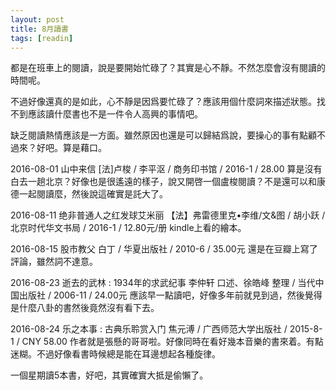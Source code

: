 ```yaml
---
layout: post
title: 8月讀書
tags: [readin]
---
```


都是在班車上的閱讀，說是要開始忙碌了？其實是心不靜。不然怎麼會沒有閱讀的時間呢。

不過好像還真的是如此，心不靜是因爲要忙碌了？應該用個什麼詞來描述狀態。找不到應該讀什麼書也不是一件令人高興的事情吧。

缺乏閱讀熱情應該是一方面。雖然原因也還是可以歸結爲說，要操心的事有點顧不過來？好吧。算是藉口。

2016-08-01 山中来信 [法]卢梭 / 李平沤 / 商务印书馆 / 2016-1 / 28.00  算是沒有白去一趟北京？好像也是很遙遠的樣子，說又開啓一個盧梭閱讀？不是還可以和康德一起閱讀麼，然後說這確實是託大了。

2016-08-11  绝非普通人之红发球艾米丽 【法】弗雷德里克•李维/文&图 / 胡小跃 / 北京时代华文书局 / 2016-1 / 12.80元/册  kindle上看的繪本。

2016-08-15  股市教父 白丁 / 华夏出版社 / 2010-6 / 35.00元 還是在豆瓣上寫了評論，雖然詞不達意。

2016-08-23  逝去的武林 : 1934年的求武纪事 李仲轩 口述、徐皓峰 整理 / 当代中国出版社 / 2006-11 / 24.00元  應該早一點讀吧，好像多年前就見到過，然後覺得是什麼八卦的書然後竟然沒有看下去。

2016-08-24  乐之本事 : 古典乐聆赏入门 焦元溥 / 广西师范大学出版社 / 2015-8-1 / CNY 58.00  作者就是張懸的哥哥啦。好像同時在看好幾本音樂的書來着。有點迷糊。不過好像看書時候總是能在耳邊想起各種旋律。

一個星期讀5本書，好吧，其實確實大抵是偷懶了。
